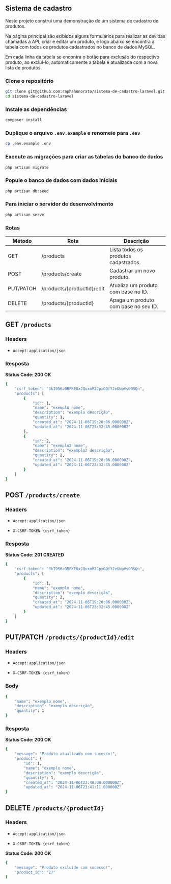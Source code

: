 ## Sistema de cadastro

Neste projeto construi uma demonstração de um sistema de cadastro de produtos.

Na página principal são exibidos alguns formulários para realizar as devidas chamadas a API, criar e editar um produto, e logo abaixo se encontra a tabela com todos os produtos cadastrados no banco de dados MySQL.

Em cada linha da tabela se encontra o botão para exclusão do respectivo produto, ao excluí-lo, automaticamente a tabela é atualizada com a nova lista de produtos.

### Clone o repositório

``` bash
git clone git@github.com:raphahonorato/sistema-de-cadastro-laravel.git
cd sistema-de-cadastro-laravel
```

### Instale as dependências

``` bash
composer install
```

### Duplique o arquivo `.env.example` e renomeie para `.env`

``` bash
cp .env.example .env
```

### Execute as migrações para criar as tabelas do banco de dados

``` bash
php artisan migrate
```

### Popule o banco de dados com dados iniciais

``` bash
php artisan db:seed
```

### Para iniciar o servidor de desenvolvimento

``` bash
php artisan serve
```

### Rotas

| Método | Rota | Descrição |
|-------------|-------------|-------------|
| GET      | /products      | Lista todos os produtos cadastrados.      |
|  POST   | /products/create       | Cadastrar um novo produto.      |
| PUT/PATCH      | /products/{productId}/edit      | Atualiza um produto com base no ID.      |
|     DELETE     |    /products/{productId}    |  Apaga um produto com base no seu ID.  |

## **GET** `/products`

### **Headers**

- `Accept`: `application/json`

### **Resposta**

**Status Code: 200 OK**

```bash
{
    "csrf_token": "3kI956a9BFKE0xJQuxmM2JpxGQfYJeONpVs09SQn",
    "products": [
        {
            "id": 1,
            "name": "exemplo nome",
            "description": "exemplo descrição",
            "quantity": 1,
            "created_at": "2024-11-06T19:20:06.000000Z",
            "updated_at": "2024-11-06T23:32:45.000000Z"
        },
        {
            "id": 2,
            "name": "exemplo2 nome",
            "description": "exemplo2 descrição",
            "quantity": 2,
            "created_at": "2024-11-06T19:20:06.000000Z",
            "updated_at": "2024-11-06T23:32:45.000000Z"
        }
    ]
}
```

## **POST** `/products/create`

### **Headers**

- `Accept`: `application/json`

- `X-CSRF-TOKEN`: `{csrf_token}`

### **Resposta**

**Status Code: 201 CREATED**

```bash
{
    "csrf_token": "3kI956a9BFKE0xJQuxmM2JpxGQfYJeONpVs09SQn",
    "products": [
        {
            "id": 1,
            "name": "exemplo nome",
            "description": "exemplo descrição",
            "quantity": 2,
            "created_at": "2024-11-06T19:20:06.000000Z",
            "updated_at": "2024-11-06T23:32:45.000000Z"
        }
    ]
}
```

## **PUT/PATCH** `/products/{productId}/edit`

### **Headers**

- `Accept`: `application/json`

- `X-CSRF-TOKEN`: `{csrf_token}`

### **Body**

```bash
{
    "name": "exemplo nome",
    "description": "exemplo descrição",
    "quantity": 1
}

```

### **Resposta**

**Status Code: 200 OK**

```bash
{
    "message": "Produto atualizado com sucesso!",
    "product": {
        "id": 1,
        "name": "exemplo nome",
        "description": "exemplo descrição",
        "quantity": 1,
        "created_at": "2024-11-06T23:40:08.000000Z",
        "updated_at": "2024-11-06T23:41:11.000000Z"
}

```


## **DELETE** `/products/{productId}`

### **Headers**

- `Accept`: `application/json`

- `X-CSRF-TOKEN`: `{csrf_token}`

**Status Code: 200 OK**

```bash
{
    "message": "Produto excluído com sucesso!",
    "product_id": "27"
}
```